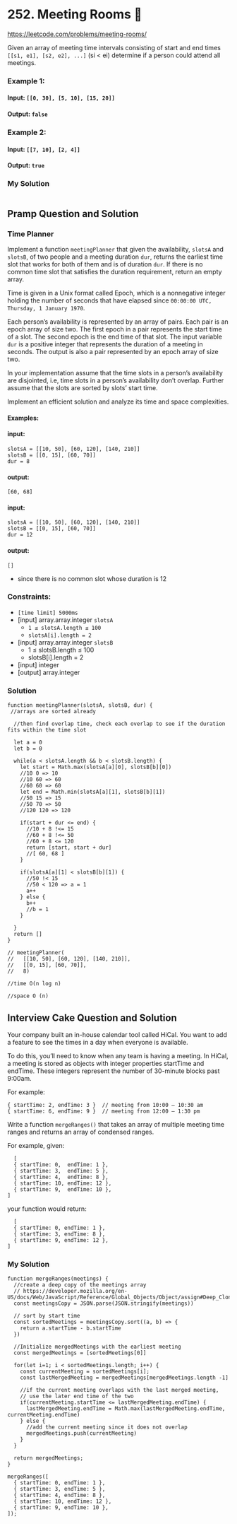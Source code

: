 # 252. Meeting Rooms :star2:
https://leetcode.com/problems/meeting-rooms/

Given an array of meeting time intervals consisting of start and end times `[[s1, e1], [s2, e2], ...]` (si < ei) determine if a person could attend all meetings.

### Example 1:

#### Input: `[[0, 30], [5, 10], [15, 20]]`
#### Output: `false`

### Example 2:

#### Input: `[[7, 10], [2, 4]]`
#### Output: `true` 

### My Solution
````
````

## Pramp Question and Solution

### Time Planner
Implement a function `meetingPlanner` that given the availability, `slotsA` and `slotsB`, of two people and a meeting duration `dur`, returns the earliest time slot that works for both of them and is of duration `dur`. If there is no common time slot that satisfies the duration requirement, return an empty array.

Time is given in a Unix format called Epoch, which is a nonnegative integer holding the number of seconds that have elapsed since `00:00:00 UTC, Thursday, 1 January 1970`.

Each person’s availability is represented by an array of pairs. Each pair is an epoch array of size two. The first epoch in a pair represents the start time of a slot. The second epoch is the end time of that slot. The input variable `dur` is a positive integer that represents the duration of a meeting in seconds. The output is also a pair represented by an epoch array of size two.

In your implementation assume that the time slots in a person’s availability are disjointed, i.e, time slots in a person’s availability don’t overlap. Further assume that the slots are sorted by slots’ start time.

Implement an efficient solution and analyze its time and space complexities.

#### Examples:

#### input:  
```     
slotsA = [[10, 50], [60, 120], [140, 210]]
slotsB = [[0, 15], [60, 70]]
dur = 8
```
#### output: 
`[60, 68]`

#### input:  
```
slotsA = [[10, 50], [60, 120], [140, 210]]
slotsB = [[0, 15], [60, 70]]
dur = 12
```
#### output: 
`[]`
* since there is no common slot whose duration is 12

### Constraints:
- `[time limit] 5000ms`
- [input] array.array.integer `slotsA`
  - `1 ≤ slotsA.length ≤ 100`
  - `slotsA[i].length = 2`
- [input] array.array.integer `slotsB`
  - 1 ≤ slotsB.length ≤ 100
  - slotsB[i].length = 2
- [input] integer
- [output] array.integer

### Solution 

````
function meetingPlanner(slotsA, slotsB, dur) {
 //arrays are sorted already

  //then find overlap time, check each overlap to see if the duration fits within the time slot

  let a = 0
  let b = 0
  
  while(a < slotsA.length && b < slotsB.length) {
    let start = Math.max(slotsA[a][0], slotsB[b][0])
    //10 0 => 10
    //10 60 => 60
    //60 60 => 60
    let end = Math.min(slotsA[a][1], slotsB[b][1])
    //50 15 => 15
    //50 70 => 50
    //120 120 => 120
   
    if(start + dur <= end) { 
      //10 + 8 !<= 15
      //60 + 8 !<= 50
      //60 + 8 <= 120
      return [start, start + dur]
      //[ 60, 68 ]
    }
    
    if(slotsA[a][1] < slotsB[b][1]) { 
      //50 !< 15
      //50 < 120 => a = 1
      a++
    } else {
      b++ 
      //b = 1
    }
    
  }
  return []
}

// meetingPlanner(
//   [[10, 50], [60, 120], [140, 210]], 
//   [[0, 15], [60, 70]], 
//   8)

//time O(n log n)

//space O (n)
````
## Interview Cake Question and Solution

Your company built an in-house calendar tool called HiCal. You want to add a feature to see the times in a day when everyone is available.

To do this, you’ll need to know when any team is having a meeting. In HiCal, a meeting is stored as objects with integer properties startTime and endTime. These integers represent the number of 30-minute blocks past 9:00am.

For example:
```
{ startTime: 2, endTime: 3 }  // meeting from 10:00 – 10:30 am
{ startTime: 6, endTime: 9 }  // meeting from 12:00 – 1:30 pm
```

Write a function `mergeRanges()` that takes an array of multiple meeting time ranges and returns an array of condensed ranges.

For example, given:
```
  [
  { startTime: 0,  endTime: 1 },
  { startTime: 3,  endTime: 5 },
  { startTime: 4,  endTime: 8 },
  { startTime: 10, endTime: 12 },
  { startTime: 9,  endTime: 10 },
]
```
your function would return:
```
  [
  { startTime: 0, endTime: 1 },
  { startTime: 3, endTime: 8 },
  { startTime: 9, endTime: 12 },
]
```

### My Solution
````
function mergeRanges(meetings) {
  //create a deep copy of the meetings array
  // https://developer.mozilla.org/en-US/docs/Web/JavaScript/Reference/Global_Objects/Object/assign#Deep_Clone
  const meetingsCopy = JSON.parse(JSON.stringify(meetings))
  
  // sort by start time
  const sortedMeetings = meetingsCopy.sort((a, b) => {
    return a.startTime - b.startTime
  })
  
  //Initialize mergedMeetings with the earliest meeting
  const mergedMeetings = [sortedMeetings[0]]
  
  for(let i=1; i < sortedMeetings.length; i++) {
    const currentMeeting = sortedMeetings[i];
    const lastMergedMeeting = mergedMeetings[mergedMeetings.length -1]
    
    //if the current meeting overlaps with the last merged meeting, 
    // use the later end time of the two
    if(currentMeeting.startTime <= lastMergedMeeting.endTime) {
      lastMergedMeeting.endTime = Math.max(lastMergedMeeting.endTime, currentMeeting.endTime)
    } else {
      //add the current meeting since it does not overlap
      mergedMeetings.push(currentMeeting)
    }
  }
  
  return mergedMeetings;
}

mergeRanges([
  { startTime: 0, endTime: 1 },
  { startTime: 3, endTime: 5 },
  { startTime: 4, endTime: 8 },
  { startTime: 10, endTime: 12 },
  { startTime: 9, endTime: 10 },
]);

````


